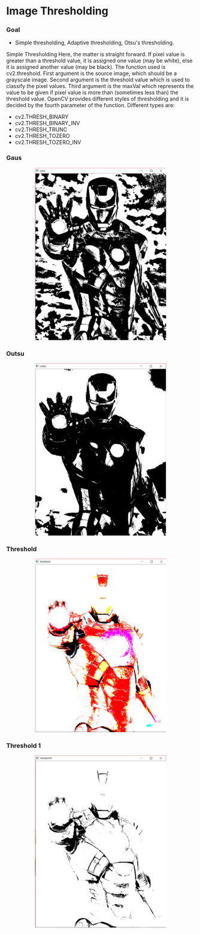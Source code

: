 <h1>Image Thresholding</h1>
<p>
<h3>Goal</h3>

<ul><li>	Simple thresholding, Adaptive thresholding, Otsu's thresholding.</li></ul>
Simple Thresholding
Here, the matter is straight forward. If pixel value is greater than a threshold value, it is assigned one value (may be white), else it is assigned another value (may be black). The function used is cv2.threshold. First argument is the source image, which should be a grayscale image. Second argument is the threshold value which is used to classify the pixel values. Third argument is the maxVal which represents the value to be given if pixel value is more than (sometimes less than) the threshold value. OpenCV provides different styles of thresholding and it is decided by the fourth parameter of the function. Different types are:
<ul>	
<li>cv2.THRESH_BINARY</li>
<li>cv2.THRESH_BINARY_INV</li>
<li>cv2.THRESH_TRUNC</li>
<li>cv2.THRESH_TOZERO</li>
<li>cv2.THRESH_TOZERO_INV</li>
</ul>
</p>
<h3>Gaus</h3>
<p align="center">
  <img src="https://github.com/KeshavGoswami/Thresholding/blob/master/gaus.PNG" width="350"/>
</p>
<h3>Outsu</h3>
<p align="center">
  <img src="https://github.com/KeshavGoswami/Thresholding/blob/master/outsu.PNG" width="350"/>
</p>

<h3>Threshold</h3>
<p align="center">
  <img src="https://github.com/KeshavGoswami/Thresholding/blob/master/threshold.PNG" width="350"/>
</p>

<h3>Threshold 1</h3>
<p align="center">
  <img src="https://github.com/KeshavGoswami/Thresholding/blob/master/threshold1.PNG" width="350"/>
</p>



